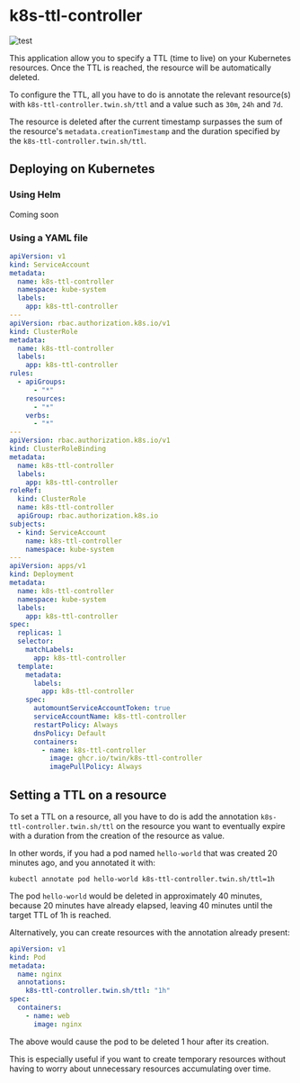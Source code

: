 # k8s-ttl-controller
![test](https://github.com/TwiN/k8s-ttl-controller/workflows/test/badge.svg?branch=master)

This application allow you to specify a TTL (time to live) on your Kubernetes resources. Once the TTL is reached,
the resource will be automatically deleted.

To configure the TTL, all you have to do is annotate the relevant resource(s) with `k8s-ttl-controller.twin.sh/ttl` and
a value such as `30m`, `24h` and `7d`. 

The resource is deleted after the current timestamp surpasses the sum of the resource's `metadata.creationTimestamp` and 
the duration specified by the `k8s-ttl-controller.twin.sh/ttl`.


## Deploying on Kubernetes
### Using Helm
Coming soon

### Using a YAML file
```yaml
apiVersion: v1
kind: ServiceAccount
metadata:
  name: k8s-ttl-controller
  namespace: kube-system
  labels:
    app: k8s-ttl-controller
---
apiVersion: rbac.authorization.k8s.io/v1
kind: ClusterRole
metadata:
  name: k8s-ttl-controller
  labels:
    app: k8s-ttl-controller
rules:
  - apiGroups:
      - "*"
    resources:
      - "*"
    verbs:
      - "*"
---
apiVersion: rbac.authorization.k8s.io/v1
kind: ClusterRoleBinding
metadata:
  name: k8s-ttl-controller
  labels:
    app: k8s-ttl-controller
roleRef:
  kind: ClusterRole
  name: k8s-ttl-controller
  apiGroup: rbac.authorization.k8s.io
subjects:
  - kind: ServiceAccount
    name: k8s-ttl-controller
    namespace: kube-system
---
apiVersion: apps/v1
kind: Deployment
metadata:
  name: k8s-ttl-controller
  namespace: kube-system
  labels:
    app: k8s-ttl-controller
spec:
  replicas: 1
  selector:
    matchLabels:
      app: k8s-ttl-controller
  template:
    metadata:
      labels:
        app: k8s-ttl-controller
    spec:
      automountServiceAccountToken: true
      serviceAccountName: k8s-ttl-controller
      restartPolicy: Always
      dnsPolicy: Default
      containers:
        - name: k8s-ttl-controller
          image: ghcr.io/twin/k8s-ttl-controller
          imagePullPolicy: Always
```

## Setting a TTL on a resource
To set a TTL on a resource, all you have to do is add the annotation `k8s-ttl-controller.twin.sh/ttl` on the resource 
you want to eventually expire with a duration from the creation of the resource as value.

In other words, if you had a pod named `hello-world` that was created 20 minutes ago, and you annotated it with:
```console
kubectl annotate pod hello-world k8s-ttl-controller.twin.sh/ttl=1h
```
The pod `hello-world` would be deleted in approximately 40 minutes, because 20 minutes have already elapsed, leaving 
40 minutes until the target TTL of 1h is reached.

Alternatively, you can create resources with the annotation already present:
```yaml
apiVersion: v1
kind: Pod
metadata:
  name: nginx
  annotations:
    k8s-ttl-controller.twin.sh/ttl: "1h"
spec:
  containers:
    - name: web
      image: nginx
```
The above would cause the pod to be deleted 1 hour after its creation. 

This is especially useful if you want to create temporary resources without having to worry about unnecessary 
resources accumulating over time.
